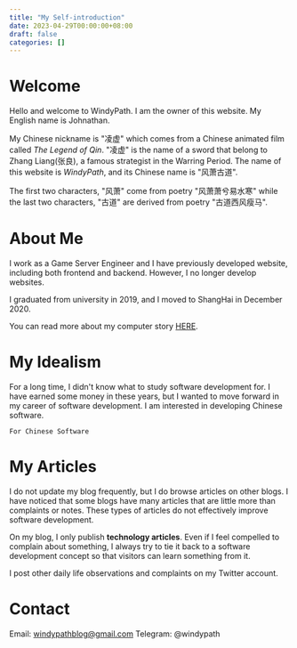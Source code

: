 ```yaml
---
title: "My Self-introduction"
date: 2023-04-29T00:00:00+08:00
draft: false
categories: []
---
```

# Welcome
Hello and welcome to WindyPath. I am the owner of this website. My English name is Johnathan.

My Chinese nickname is "凌虚" which comes from a Chinese animated film called *The Legend of Qin*. "凌虚" is the name of a sword that belong to Zhang Liang(张良), a famous strategist in the Warring Period. The name of this website is *WindyPath*, and its Chinese name is "风萧古道".

The first two characters, "风萧" come from poetry "风萧萧兮易水寒" while the last two characters, "古道" are derived from poetry "古道西风瘦马".


# About Me
I work as a Game Server Engineer and I have previously developed website, including both frontend and backend. However, I no longer develop websites.

I graduated from university in 2019, and I moved to ShangHai in December 2020. 

You can read more about my computer story [HERE](../individual_project_experience).

# My Idealism
For a long time, I didn't know what to study software development for. I have earned some money in these years, but I wanted to move forward in my career of software development. I am interested in developing Chinese software.

``` text
For Chinese Software
```

# My Articles
I do not update my blog frequently, but I do browse articles on other blogs. I have noticed that some blogs have many articles that are little more than complaints or notes. These types of articles do not effectively improve software development.

On my blog, I only publish **technology articles**. Even if I feel compelled to complain about something, I always try to tie it back to a software development concept so that visitors can learn something from it.

I post other daily life observations and complaints on my Twitter account.

# Contact
Email: windypathblog@gmail.com
Telegram: @windypath